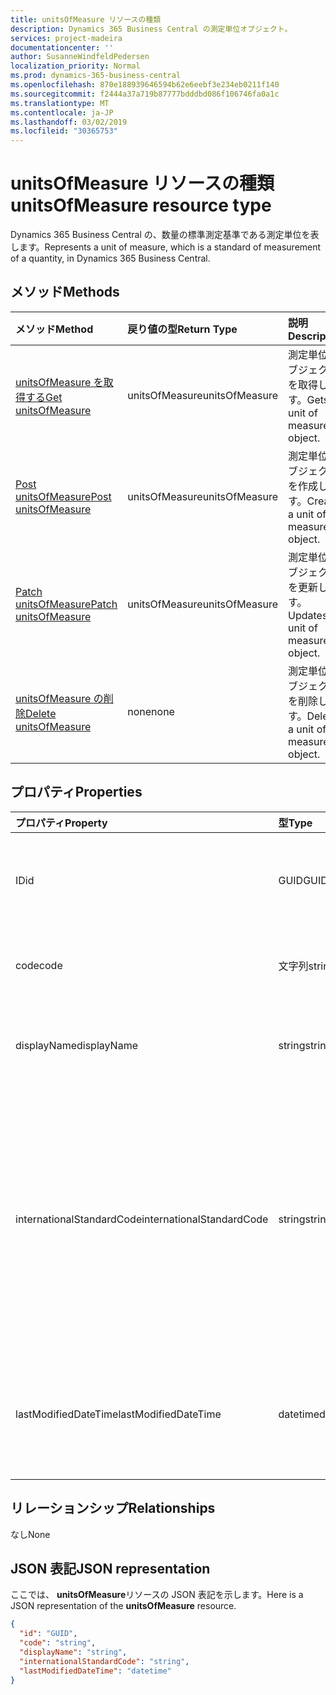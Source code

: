 ```yaml
---
title: unitsOfMeasure リソースの種類
description: Dynamics 365 Business Central の測定単位オブジェクト。
services: project-madeira
documentationcenter: ''
author: SusanneWindfeldPedersen
localization_priority: Normal
ms.prod: dynamics-365-business-central
ms.openlocfilehash: 870e188939646594b62e6eebf3e234eb0211f140
ms.sourcegitcommit: f2444a37a719b87777bdddbd086f106746fa0a1c
ms.translationtype: MT
ms.contentlocale: ja-JP
ms.lasthandoff: 03/02/2019
ms.locfileid: "30365753"
---
```

# <a name="unitsofmeasure-resource-type"></a><span data-ttu-id="72fd1-103">unitsOfMeasure リソースの種類</span><span class="sxs-lookup"><span data-stu-id="72fd1-103">unitsOfMeasure resource type</span></span>
<span data-ttu-id="72fd1-104">Dynamics 365 Business Central の、数量の標準測定基準である測定単位を表します。</span><span class="sxs-lookup"><span data-stu-id="72fd1-104">Represents a unit of measure, which is a standard of measurement of a quantity, in Dynamics 365 Business Central.</span></span>

## <a name="methods"></a><span data-ttu-id="72fd1-105">メソッド</span><span class="sxs-lookup"><span data-stu-id="72fd1-105">Methods</span></span>

| <span data-ttu-id="72fd1-106">メソッド</span><span class="sxs-lookup"><span data-stu-id="72fd1-106">Method</span></span>       | <span data-ttu-id="72fd1-107">戻り値の型</span><span class="sxs-lookup"><span data-stu-id="72fd1-107">Return Type</span></span>  |<span data-ttu-id="72fd1-108">説明</span><span class="sxs-lookup"><span data-stu-id="72fd1-108">Description</span></span>|
|:---------------|:--------|:----------|
|[<span data-ttu-id="72fd1-109">unitsOfMeasure を取得する</span><span class="sxs-lookup"><span data-stu-id="72fd1-109">Get unitsOfMeasure</span></span>](../api/dynamics-unitsofmeasure-get.md)|<span data-ttu-id="72fd1-110">unitsOfMeasure</span><span class="sxs-lookup"><span data-stu-id="72fd1-110">unitsOfMeasure</span></span>|<span data-ttu-id="72fd1-111">測定単位オブジェクトを取得します。</span><span class="sxs-lookup"><span data-stu-id="72fd1-111">Gets a unit of measure object.</span></span>|
|[<span data-ttu-id="72fd1-112">Post unitsOfMeasure</span><span class="sxs-lookup"><span data-stu-id="72fd1-112">Post unitsOfMeasure</span></span>](../api/dynamics-create-unitsofmeasure.md)|<span data-ttu-id="72fd1-113">unitsOfMeasure</span><span class="sxs-lookup"><span data-stu-id="72fd1-113">unitsOfMeasure</span></span>|<span data-ttu-id="72fd1-114">測定単位オブジェクトを作成します。</span><span class="sxs-lookup"><span data-stu-id="72fd1-114">Creates a unit of measure object.</span></span>|
|[<span data-ttu-id="72fd1-115">Patch unitsOfMeasure</span><span class="sxs-lookup"><span data-stu-id="72fd1-115">Patch unitsOfMeasure</span></span>](../api/dynamics-unitsofmeasure-update.md)|<span data-ttu-id="72fd1-116">unitsOfMeasure</span><span class="sxs-lookup"><span data-stu-id="72fd1-116">unitsOfMeasure</span></span>|<span data-ttu-id="72fd1-117">測定単位オブジェクトを更新します。</span><span class="sxs-lookup"><span data-stu-id="72fd1-117">Updates a unit of measure object.</span></span>|
|[<span data-ttu-id="72fd1-118">unitsOfMeasure の削除</span><span class="sxs-lookup"><span data-stu-id="72fd1-118">Delete unitsOfMeasure</span></span>](../api/dynamics-unitsofmeasure-delete.md)|<span data-ttu-id="72fd1-119">none</span><span class="sxs-lookup"><span data-stu-id="72fd1-119">none</span></span>|<span data-ttu-id="72fd1-120">測定単位オブジェクトを削除します。</span><span class="sxs-lookup"><span data-stu-id="72fd1-120">Deletes a unit of measure object.</span></span>|

## <a name="properties"></a><span data-ttu-id="72fd1-121">プロパティ</span><span class="sxs-lookup"><span data-stu-id="72fd1-121">Properties</span></span>
| <span data-ttu-id="72fd1-122">プロパティ</span><span class="sxs-lookup"><span data-stu-id="72fd1-122">Property</span></span>     | <span data-ttu-id="72fd1-123">型</span><span class="sxs-lookup"><span data-stu-id="72fd1-123">Type</span></span>   |<span data-ttu-id="72fd1-124">説明</span><span class="sxs-lookup"><span data-stu-id="72fd1-124">Description</span></span>|
|:---------------|:--------|:----------|
|<span data-ttu-id="72fd1-125">ID</span><span class="sxs-lookup"><span data-stu-id="72fd1-125">id</span></span>|<span data-ttu-id="72fd1-126">GUID</span><span class="sxs-lookup"><span data-stu-id="72fd1-126">GUID</span></span>|<span data-ttu-id="72fd1-127">unitsOfMeasure の一意の ID。</span><span class="sxs-lookup"><span data-stu-id="72fd1-127">The unique ID of the unitsOfMeasure.</span></span> <span data-ttu-id="72fd1-128">編集不可。</span><span class="sxs-lookup"><span data-stu-id="72fd1-128">Non-editable.</span></span>|
|<span data-ttu-id="72fd1-129">code</span><span class="sxs-lookup"><span data-stu-id="72fd1-129">code</span></span>|<span data-ttu-id="72fd1-130">文字列</span><span class="sxs-lookup"><span data-stu-id="72fd1-130">string</span></span>|<span data-ttu-id="72fd1-131">測定単位のコードを指定します。</span><span class="sxs-lookup"><span data-stu-id="72fd1-131">Specifies the code for the unit of measure.</span></span>|
|<span data-ttu-id="72fd1-132">displayName</span><span class="sxs-lookup"><span data-stu-id="72fd1-132">displayName</span></span>|<span data-ttu-id="72fd1-133">string</span><span class="sxs-lookup"><span data-stu-id="72fd1-133">string</span></span>|<span data-ttu-id="72fd1-134">測定単位の表示名を指定します。</span><span class="sxs-lookup"><span data-stu-id="72fd1-134">Specifies the unit of measure's display name.</span></span>|
|<span data-ttu-id="72fd1-135">internationalStandardCode</span><span class="sxs-lookup"><span data-stu-id="72fd1-135">internationalStandardCode</span></span>|<span data-ttu-id="72fd1-136">string</span><span class="sxs-lookup"><span data-stu-id="72fd1-136">string</span></span>|<span data-ttu-id="72fd1-137">営業ドキュメントの電子送信に関連して、UNECE Rec20 standard に従って表される測定単位コードの単位を指定します。</span><span class="sxs-lookup"><span data-stu-id="72fd1-137">Specifies the unit of measure code expressed according to the UNECE Rec20 standard in connection with electronic sending of sales documents.</span></span>|
|<span data-ttu-id="72fd1-138">lastModifiedDateTime</span><span class="sxs-lookup"><span data-stu-id="72fd1-138">lastModifiedDateTime</span></span>|<span data-ttu-id="72fd1-139">datetime</span><span class="sxs-lookup"><span data-stu-id="72fd1-139">datetime</span></span>|<span data-ttu-id="72fd1-140">測定単位が変更された最後の datetime。</span><span class="sxs-lookup"><span data-stu-id="72fd1-140">The last datetime the unit of measure was modified.</span></span> <span data-ttu-id="72fd1-141">読み取り専用です。</span><span class="sxs-lookup"><span data-stu-id="72fd1-141">Read-Only.</span></span>|  


## <a name="relationships"></a><span data-ttu-id="72fd1-142">リレーションシップ</span><span class="sxs-lookup"><span data-stu-id="72fd1-142">Relationships</span></span>
<span data-ttu-id="72fd1-143">なし</span><span class="sxs-lookup"><span data-stu-id="72fd1-143">None</span></span>

## <a name="json-representation"></a><span data-ttu-id="72fd1-144">JSON 表記</span><span class="sxs-lookup"><span data-stu-id="72fd1-144">JSON representation</span></span>

<span data-ttu-id="72fd1-145">ここでは、 **unitsOfMeasure**リソースの JSON 表記を示します。</span><span class="sxs-lookup"><span data-stu-id="72fd1-145">Here is a JSON representation of the **unitsOfMeasure** resource.</span></span>

```json
{
  "id": "GUID",
  "code": "string",
  "displayName": "string",
  "internationalStandardCode": "string",
  "lastModifiedDateTime": "datetime"
}

```
